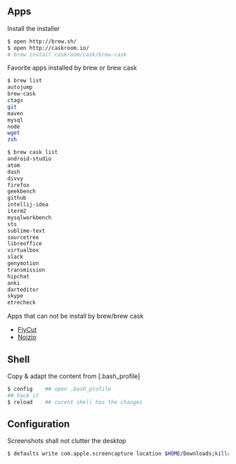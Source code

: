 

## Apps

Install the installer

```sh
$ open http://brew.sh/
$ open http://caskroom.io/
# brew install caskroom/cask/brew-cask
```

Favorite apps installed by brew or brew cask

```sh
$ brew list
autojump
brew-cask
ctags
git
maven
mysql
node
wget
zsh

$ brew cask list
android-studio
atom
dash
divvy
firefox
geekbench
github
intellij-idea
iterm2
mysqlworkbench
sts
sublime-text
sourcetree
libreoffice
virtualbox
slack
genymotion
transmission
hipchat
anki
darteditor
skype
etrecheck
```

Apps that can not be install by brew/brew cask

- [FlyCut](https://itunes.apple.com/fr/app/flycut-clipboard-manager/id442160987?mt=12)
- [Noizio](https://itunes.apple.com/us/app/noizio/id928871589)

## Shell

Copy & adapt the content from [.bash_profile]

```sh
$ config    ## open .bash_profile
## hack it
$ reload    ## curent shell has the changes
```

## Configuration

Screenshots shall not clutter the desktop

```bash
$ defaults write com.apple.screencapture location $HOME/Downloads;killall SystemUIServer
```